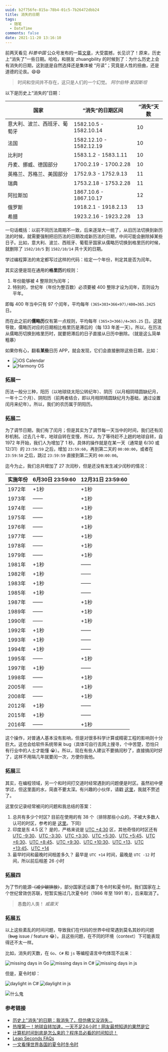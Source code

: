 ```yaml
---
uuid: b2f756fe-815a-78b4-01c5-7b26472dbb24
title: 消失的日期
tags:
  - 随笔
  - DateTime
comments: false
date: 2021-11-20 13:16:10
---
```


前两天看见 *科普中国* 公众号发布的一篇[文章](https://mp.weixin.qq.com/s/W2jm-MUQ5QfTq6xo8PG4Ng)，大受震撼，长见识了！原来，历史上“消失了”一些日期。哈哈，和朋友 zhuangbility 的时候到了：为什么历史上会有消失的日期，这到底是自然选择还是集体被 “月读”；究竟是人性的扭曲，还是道德的沦丧。😄😄

> 时间和空间并不存在，这只是人们的一个幻觉。
> <cite>阿尔伯特·爱因斯坦</cite>

以下是历史上“消失的”日期：

| 国家 | “消失”的日期区间 | “消失”天数 |
|-----|-----|-----|
| 意大利、波兰、西班牙、葡萄牙 | 1582.10.5 - 1582.10.14 | 10 |
| 法国 | 1582.12.10 - 1582.12.19 | 10 |
| 比利时 | 1583.1.2 - 1583.1.11 | 10 |
| 丹麦、挪威、德国部分 | 1700.2.19 - 1700.2.28 | 10 |
| 英格兰、苏格兰、美国部分 | 1752.9.3 - 1752.9.13 | 11 |
| 瑞典 | 1753.2.18 - 1753.2.28 | 11 |
| 阿拉斯加 | 1867.10.6 - 1867.10.17 | 12 |
| 俄罗斯 | 1918.2.1 - 1918.2.13 | 13 |
| 希腊 | 1923.2.16 - 1923.2.28 | 13 |

一句话概括：以前不同历法周期不一致，后来逐渐大一统了，从旧历法切换到新历法的时候，就需要强制把旧历法的日期改成新历法的日期，中间可能会删除掉某些日子。比如，意大利、波兰、西班牙、葡萄牙国家从儒略历切换到格里历的时候，就删除了 `1582/10/5` 到 `1582/10/14` 共十天的日期。

学过编程算法的肯定都写过这样的代码：给定一个年份，判定其是否为闰年。

其实这便是现在通用的**格里历**的规则：

1. 年份能够被 4 整除则为闰年；
2. 特别的，世纪年（年份为整百数）必须要被 400 整除才设为闰年，否则设为平年。

即每 400 年当中只有 97 个闰年，平均每年 `(365×303+366×97)/400=365.2425` 日。

而在此之前的**儒略历**仅有第一点规则，平均每年 `(365×3+366)/4=365.25` 日。这就导致，儒略历对应的日期相比格里历是滞后的（每 133 年差一天）。所以，在历法从儒略历切换到格里历时，就要把滞后的日子直接从日历中删除。（就是这么简单粗暴）

如果你有心，翻看**某些**日历 APP，就会发现，它们会直接删除这些日期，比如：

- ![iOS Calendar](/images/missing-days/ios-calendar.jpg)
- ![Harmony OS](/images/missing-days/harmonyos-calendar.jpg)

### 拓展一

历法一般分三种，阳历（以地球绕太阳公转纪年）、阴历（以月相阴晴圆缺纪月，一年十二个月）、阴阳历（前两者结合，即以月相阴晴圆缺纪月为基础，通过设置闰月来纪年）。所以，我们的农历属于阴阳历。

### 拓展二

为了调节日期，我们有了闰月；但是其实为了调节每一天当中的时间，我们还有闰秒机制。过去几十年，地球自转在变慢，所以，为了等待赶不上趟的地球自转，自 1972 年开始，我们人为增加了 1 秒。具体的操作就是在某一天（通常是 6/30 或 12/31）的 `23:59:59` 之后，增加 `23:59:60`，再到第二天的 `00:00:00`，或者在 `23:59:58` 之后，跳过 `23:59:59` 直接到第二天的 `00:00:00`。

迄今为止，我们总共增加了 27 次闰秒，但是还没有发生减少闰秒的情况：

| 实施年份 | 6月30日 23:59:60 | 12月31日 23:59:60 |
|------|------|------|
| 1972年 | +1秒 | +1秒|
| 1973年 | —— | +1秒 |
| 1974年 | —— | +1秒 |
| 1975年 | —— | +1秒 |
| 1976年 | —— | +1秒 |
| 1977年 | —— | +1秒 |
| 1978年 | —— | +1秒 |
| 1979年 | —— | +1秒 |
| 1981年 | +1秒 | —— |
| 1982年 | +1秒 | —— |
| 1983年 | +1秒 | —— |
| 1985年 | +1秒 | —— |
| 1987年 | —— | +1秒 |
| 1989年 | —— | +1秒 |
| 1990年 | —— | +1秒 |
| 1992年 | +1秒 | —— |
| 1993年 | +1秒 | —— |
| 1994年 | +1秒 | —— |
| 1995年 | —— | +1秒 |
| 1997年 | +1秒 | —— |
| 1998年 | —— | +1秒 |
| 2005年 | —— | +1秒 |
| 2008年 | —— | +1秒 |
| 2012年 | +1秒 | —— |
| 2015年 | +1秒 | —— |
| 2016年 | —— | +1秒 |

这个操作，对普通人基本没有影响，但是对很多科学计算或精密工程的影响则十分巨大。这也会给软件系统带来 bug（具体可自行去网上搜寻，个中苦楚，恐怕只有行业中的人士才能懂 😭）。所以，现在有些人建议不要搞闰秒了，直接搞闰时好了，这样不用隔几年就要闰一次，方便你我他。

### 拓展三

其实，在编程领域，另一个和时间打交道时经常遇到的问题便是时区。虽然初中便学过，但这里面的水，简直不要太深。有兴趣的小伙伴，请戳 [这里](https://www.timeanddate.com/time/current-number-time-zones.html)，我就不赘述了。

这里仅记录经常被问的问题和我总结的答案：

1. 总共有多少个时区?
   目前在使用的有 38 个（排除那些小众的，不被大多数人认可的时区，参考的是 [这里](https://www.timeanddate.com/time/current-number-time-zones.html)。下同）
2. 印度是东 4.5 区？
   是的，严格来说是 [UTC +4:30](https://www.timeanddate.com/time/zones/aft) 区，其他奇怪的时区还有 [UTC -9:30](https://www.timeanddate.com/time/zones/mart)、[UTC -3:30](https://www.timeanddate.com/time/zones/nst)、[UTC +3:30](https://www.timeanddate.com/time/zones/irst)、[UTC +5:30](https://www.timeanddate.com/time/zones/ist)、[UTC +5:45](https://www.timeanddate.com/time/zones/npt)、[UTC +6:30](https://www.timeanddate.com/time/zones/mmt)、[UTC +8:45](https://www.timeanddate.com/time/zones/acwst)、[UTC +9:30](https://www.timeanddate.com/time/zones/acst)、[UTC +10:30](https://www.timeanddate.com/time/zones/acdt)、[UTC +13](https://www.timeanddate.com/time/zones/nzdt)、[UTC +13:45](https://www.timeanddate.com/time/zones/chadt)、[UTC +14](https://www.timeanddate.com/time/zones/lint)
3. 最早时间和最晚时间相差多久？
   最早是 `UTC +14` 时间，最晚是 `UTC -12` 时间，所以前后相差 26 小时

### 拓展四

为了节约能源~~（减少碳排放）~~，部分国家还设置了冬令时和夏令时。我们国家在上个世纪曾效仿苏联，短暂实施过几次夏令时（1986 年至 1991 年），后来取消了。

> 愚蠢的人类！
> <cite>威震天</cite>

### 拓展五

以上这些紊乱的时间问题，导致我们在代码的世界中经常遇到莫名其妙的问题（~~bug~~ issue / feature 😂）。且这些问题，在不同的环境（context）下可能表现得还不太一样。

比如，消失的天数，在 `Go`、`C#` 和 `js` 等编程语言中均体现不出来：

![missing days in Go](/images/missing-days/go.png)
![missing days in C#](/images/missing-days/cs.png)
![missing days in js](/images/missing-days/js.png)

但是，夏令时却：

![daylight in C#](/images/missing-days/daylight-in-cs.png)
![daylight in js](/images/missing-days/daylight-in-js.png)

![什么鬼](/images/missing-days/what.gif)

### 参考链接

- [历史上"消失"的日期：我消失了，但仿佛又没消失…](https://mp.weixin.qq.com/s/W2jm-MUQ5QfTq6xo8PG4Ng)
- [热搜第一！地球自转加速，一天不足24小时！网友最想知道的果然是它](https://mp.weixin.qq.com/s/hgZMUy54cEf3iPc_DLTQwg)
- [计算机时间到底是怎么来的？程序员必看的时间知识！](https://mp.weixin.qq.com/s/Xw-CQV0QvxhKw0zMgbHpQA)
- [Leap Seconds FAQs](https://www.nist.gov/pml/time-and-frequency-division/leap-seconds-faqs)
- [一文看懂世界各国的夏令时冬令时](http://web.overseas-sa.com/article/5876.html)
